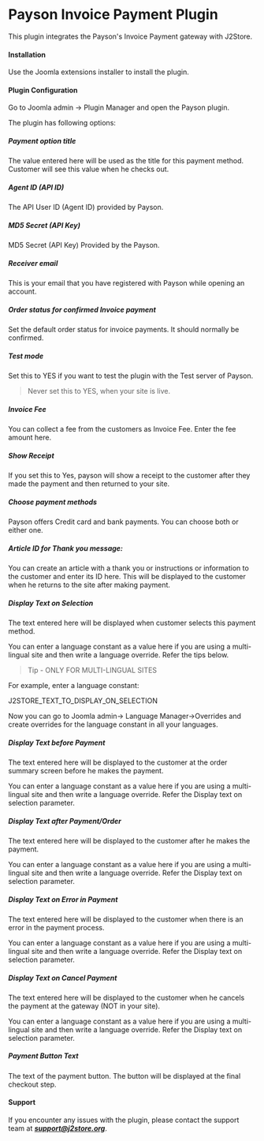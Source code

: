 # Payson Invoice Payment Plugin

This plugin integrates the Payson's Invoice Payment gateway with J2Store.

#### Installation
Use the Joomla extensions installer to install the plugin.

#### Plugin Configuration

Go to Joomla admin → Plugin Manager and open the Payson plugin.

The plugin has following options: 

##### Payment option title
The value entered here will be used as the title for this payment method. Customer will see this value when he checks out. 

##### Agent ID (API ID)
The API User ID (Agent ID) provided by Payson.

##### MD5 Secret (API Key)
MD5 Secret (API Key) Provided by the Payson.

##### Receiver email
This is your email that you have registered with Payson while opening an account.

##### Order status for confirmed Invoice payment
Set the default order status for invoice payments. It should normally be confirmed.

##### Test mode
Set this to YES if you want to test the plugin with the Test server of Payson.

>Never set this to YES, when your site is live.

##### Invoice Fee
You can collect a fee from the customers as Invoice Fee. Enter the fee amount here.

##### Show Receipt
If you set this to Yes, payson will show a receipt to the customer after they made the payment and then returned to your site.

##### Choose payment methods
Payson offers Credit card and bank payments. You can choose both or either one.

##### Article ID for Thank you message: 
You can create an article with a thank you or instructions or information to the customer and enter its ID here. This will be displayed to the customer when he returns to the site after making payment.

##### Display Text on Selection
The text entered here will be displayed when customer selects this payment method. 

You can enter a language constant as a value here if you are using a multi-lingual site and then write a language override. Refer the tips below.

>Tip - ONLY FOR MULTI-LINGUAL SITES

For example, enter a language constant: 

J2STORE_TEXT_TO_DISPLAY_ON_SELECTION 

Now you can go to Joomla admin-> Language Manager->Overrides and create overrides for the language constant in all your languages. 

##### Display Text before Payment
The text entered here will be displayed to the customer at the order summary screen before he makes the payment. 

You can enter a language constant as a value here if you are using a multi-lingual site and then write a language override. Refer the Display text on selection parameter. 

##### Display Text after Payment/Order
The text entered here will be displayed to the customer after he makes the payment. 

You can enter a language constant as a value here if you are using a multi-lingual site and then write a language override. Refer the Display text on selection parameter.

##### Display Text on Error in Payment
The text entered here will be displayed to the customer when there is an error in the payment process.

You can enter a language constant as a value here if you are using a multi-lingual site and then write a language override. Refer the Display text on selection parameter.

##### Display Text on Cancel Payment
The text entered here will be displayed to the customer when he cancels the payment at the gateway (NOT in your site).

You can enter a language constant as a value here if you are using a multi-lingual site and then write a language override. Refer the Display text on selection parameter.

##### Payment Button Text
The text of the payment button. The button will be displayed at the final checkout step.

#### Support
If you encounter any issues with the plugin, please contact the support team at ***support@j2store.org***.